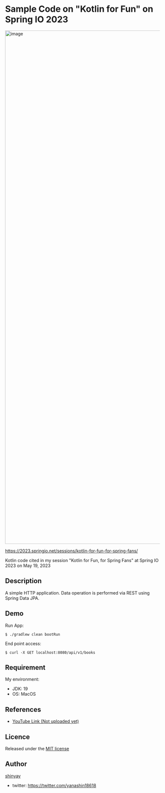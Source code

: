 # Sample Code on "Kotlin for Fun" on Spring IO 2023

<img width="1672" alt="image" src="https://github.com/shinyay/spring-io-2023-kotlin-for-fun/assets/3072734/1c6c44a3-ec31-4b36-af34-94dc817ee49d">

<https://2023.springio.net/sessions/kotlin-for-fun-for-spring-fans/>

Kotlin code cited in my session "Kotlin for Fun, for Spring Fans" at Spring IO 2023 on May 19, 2023

## Description

A simple HTTP application.
Data operation is performed via REST using Spring Data JPA.

## Demo

Run App:

```shell
$ ./gradlew clean bootRun
```

End point access:

```shell
$ curl -X GET localhost:8080/api/v1/books
```

## Requirement

My environment:
- JDK: 19
- OS: MacOS

## References

- [YouTube Link (Not uploaded yet)]()

## Licence

Released under the [MIT license](https://gist.githubusercontent.com/shinyay/56e54ee4c0e22db8211e05e70a63247e/raw/34c6fdd50d54aa8e23560c296424aeb61599aa71/LICENSE)

## Author

[shinyay](https://github.com/shinyay)
- twitter: https://twitter.com/yanashin18618
